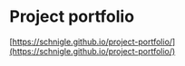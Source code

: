 # Project portfolio
[https://schnigle.github.io/project-portfolio/](https://schnigle.github.io/project-portfolio/)

